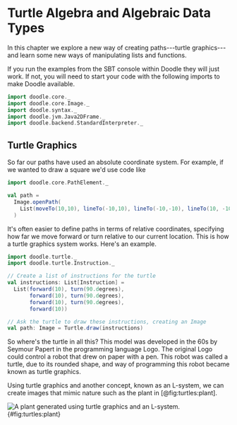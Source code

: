 # Turtle Algebra and Algebraic Data Types

In this chapter we explore a new way of creating paths---turtle graphics---and learn some new ways of manipulating lists and functions.

<div class="callout callout-info">
If you run the examples from the SBT console within Doodle they will just work. If not, you will need to start your code with the following imports to make Doodle available.

```scala mdoc:silent
import doodle.core._
import doodle.core.Image._
import doodle.syntax._
import doodle.jvm.Java2DFrame._
import doodle.backend.StandardInterpreter._
```
</div>

## Turtle Graphics

So far our paths have used an absolute coordinate system. 
For example, if we wanted to draw a square we'd use code like

```scala mdoc:silent
import doodle.core.PathElement._

val path = 
  Image.openPath(
    List(moveTo(10,10), lineTo(-10,10), lineTo(-10,-10), lineTo(10, -10), lineTo(10, 10))
  )
```

It's often easier to define paths in terms of relative coordinates, specifying how far we move forward or turn relative to our current location.
This is how a turtle graphics system works. 
Here's an example.

```scala mdoc:silent
import doodle.turtle._
import doodle.turtle.Instruction._

// Create a list of instructions for the turtle
val instructions: List[Instruction] = 
  List(forward(10), turn(90.degrees), 
       forward(10), turn(90.degrees), 
       forward(10), turn(90.degrees), 
       forward(10))

// Ask the turtle to draw these instructions, creating an Image
val path: Image = Turtle.draw(instructions)
```

So where's the turtle in all this? 
This model was developed in the 60s by Seymour Papert in the programming language Logo. 
The original Logo could control a robot that drew on paper with a pen. 
This robot was called a turtle, due to its rounded shape, and way of programming this robot became known as turtle graphics.

Using turtle graphics and another concept, known as an L-system, we can create images that mimic nature such as the plant in [@fig:turtles:plant].

![A plant generated using turtle graphics and an L-system.](src/pages/turtles/plant.pdf+svg){#fig:turtles:plant}
